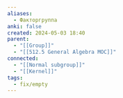 ```yaml
---
aliases:
  - Факторгруппа
anki: false
created: 2024-05-03 18:40
parent:
  - "[[Group]]"
  - "[[512.5 General Algebra MOC]]"
connected:
  - "[[Normal subgroup]]"
  - "[[Kernel]]"
tags:
  - fix/empty
---
```

